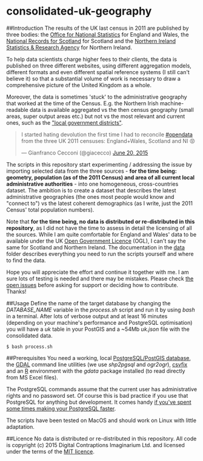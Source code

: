 consolidated-uk-geography
=========================

##Introduction
The results of the UK last census in 2011 are published by three bodies: the [Office for National Statistics](http://www.ons.gov.uk/) for England and Wales, the [National Records for Scotland](http://www.nrscotland.gov.uk/) for Scotland and the [Northern Ireland Statistics & Research Agency](http://www.nisra.gov.uk) for Northern Ireland.

To help data scientists charge higher fees to their clients, the data is published on three different websites, using different aggregation models, different formats and even different spatial reference systems (I still can't believe it) so that a substantial volume of work is necessary to draw a comprehensive picture of the United Kingdom as a whole.

Moreover, the data is sometimes 'stuck' to the administrative geography that worked at the time of the Census. E.g. the Northern Irish machine-readable data is available aggregated vs the then census geography (small areas, super output areas etc.) but not vs the most relevant and current ones, such as the ["local government districts"](https://en.wikipedia.org/wiki/Local_government_in_Northern_Ireland).

<blockquote class="twitter-tweet" lang="en"><p lang="en" dir="ltr">I started hating devolution the first time I had to reconcile <a href="https://twitter.com/hashtag/opendata?src=hash">#opendata</a> from the three UK 2011 censuses: England+Wales, Scotland and NI 😡</p>&mdash; Gianfranco Cecconi (@giacecco) <a href="https://twitter.com/giacecco/status/612226696037683200">June 20, 2015</a></blockquote>
<script async src="//platform.twitter.com/widgets.js" charset="utf-8"></script>

The scripts in this repository start experimenting / addressing the issue by importing selected data from the three sources - **for the time being: geometry, population (as of the 2011 Census) and area of all current local administrative authorities** - into one homogeneous, cross-countries dataset. The ambition is to create a dataset that describes the latest administrative geographies (the ones most people would know and "connect to") vs the latest coherent demographics (as I write, just the 2011 Census' total population numbers).

Note that **for the time being, no data is distributed or re-distributed in this repository**, as I did not have the time to assess in detail the licensing of all the sources. While I am quite comfortable for England and Wales' data to be available under the UK [Open Government Licence](http://www.nationalarchives.gov.uk/doc/open-government-licence) (OGL), I can't say the same for Scotland and Northern Ireland. The documentation in the [data](data) folder describes everything you need to run the scripts yourself and where to find the data.

Hope you will appreciate the effort and continue it together with me. I am sure lots of testing is needed and there may be mistakes. Please check [the open issues](https://github.com/Digital-Contraptions-Imaginarium/consolidated-uk-geography/issues) before asking for support or deciding how to contribute. Thanks!

##Usage
Define the name of the target database by changing the _DATABASE_NAME_ variable in the _process.sh_ script and run it by using _bash_ in a terminal. After lots of verbose output and at least 16 minutes (depending on your machine's performance and PostgreSQL optimisation) you will have a _uk_ table in your PostGIS and a ~54Mb _uk.json_ file with the consolidated data.
```
$ bash process.sh
```

##Prerequisites
You need a working, local [PostgreSQL/PostGIS database](http://postgis.net/), the [GDAL](http://www.gdal.org/) command line utilities (we use _shp2pgsql_ and _ogr2ogr_), [csvfix](http://neilb.bitbucket.org/csvfix/) and an [R](http://www.r-project.org/) environment with the _gdata_ package installed (to read directly from MS Excel files).

The PostgreSQL commands assume that the current user has administrative rights and no password set. Of course this is bad practice if you use that PostgreSQL for anything but development. It comes handy [if you've spent some times making your PostgreSQL faster](http://big-elephants.com/2012-12/tuning-postgres-on-macos/).

The scripts have been tested on MacOS and should work on Linux with little adaptation.

##Licence
No data is distributed or re-distributed in this repository. All code is copyright (c) 2015 Digital Contraptions Imaginarium Ltd. and licensed under the terms of the [MIT licence](LICENCE.md).
